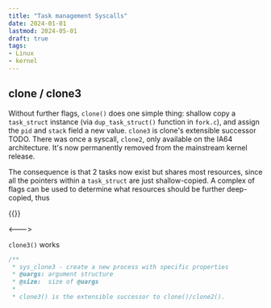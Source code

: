 ```yaml
---
title: "Task management Syscalls"
date: 2024-01-01
lastmod: 2024-05-01
draft: true
tags:
- Linux
- kernel
---
```


## clone / clone3

Without further flags, `clone()` does one simple thing: shallow copy a `task_struct` instance (via `dup_task_struct()` function in `fork.c`), and assign the `pid` and `stack` field a new value.
`clone3` is clone's extensible successor TODO. There was once a syscall, `clone2`, only available on the IA64 architecture.
It's now permanently removed from the mainstream kernel release.

The consequence is that 2 tasks now exist but shares most resources, since all the pointers within a `task_struct` are just shallow-copied.
A complex of flags can be used to determine what resources should be further deep-copied, thus

{{<columns>}}

<--->

`clone3()` works 

```c
/**
 * sys_clone3 - create a new process with specific properties
 * @uargs: argument structure
 * @size:  size of @uargs
 *
 * clone3() is the extensible successor to clone()/clone2().
